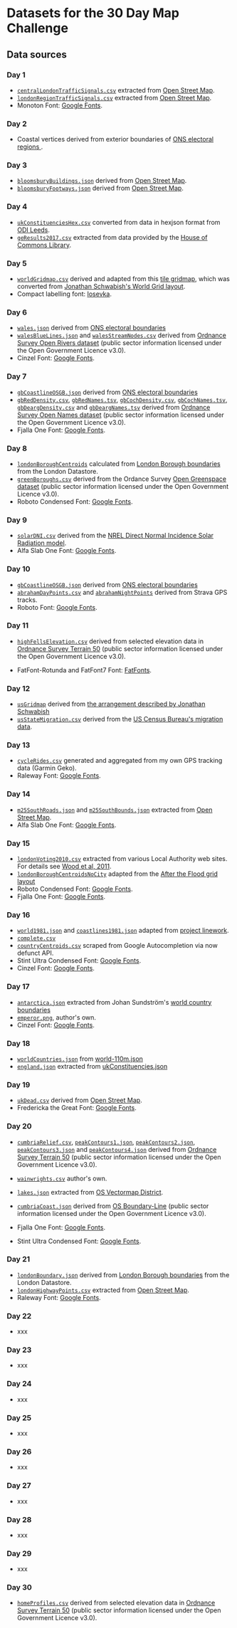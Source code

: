# Datasets for the 30 Day Map Challenge

## Data sources

### Day 1

- [`centralLondonTrafficSignals.csv`](centralLondonTrafficSignals.csv) extracted from [Open Street Map](https://www.openstreetmap.org/search?query=london#map=11/51.5077/-0.1274).
- [`londonRegionTrafficSignals.csv`](londonRegionTrafficSignals.csv) extracted from [Open Street Map](https://www.openstreetmap.org/search?query=london#map=11/51.5077/-0.1274).
- Monoton Font: [Google Fonts](https://fonts.google.com/specimen/Monoton).

### Day 2

- Coastal vertices derived from exterior boundaries of [ONS electoral regions ](https://geoportal.statistics.gov.uk/datasets/european-electoral-regions-december-2016-full-clipped-boundaries-in-great-britain).

### Day 3

- [`bloomsburyBuildings.json`](bloomsburyBuildings.json) derived from [Open Street Map](https://www.openstreetmap.org/search?query=london#map=11/51.5077/-0.1274).
- [`bloomsburyFootways.json`](bloomsburyFootways.json) derived from [Open Street Map](https://www.openstreetmap.org/search?query=london#map=11/51.5077/-0.1274).

### Day 4

- [`ukConstituenciesHex.csv`](ukConstituenciesHex.csv) converted from data in hexjson format from [ODI Leeds](https://odileeds.org/projects/hexmaps/constituencies/).
- [`geResults2017.csv`](geResults2017.csv) extracted from data provided by the [House of Commons Library](https://researchbriefings.parliament.uk/ResearchBriefing/Summary/CBP-7979).

### Day 5

- [`worldGridmap.csv`](worldGridmap.csv) derived and adapted from this [tile gridmap](https://github.com/mustafasaifee42/Tile-Grid-Map), which was converted from [Jonathan Schwabish's World Grid layout](https://policyviz.com/2017/10/12/the-world-tile-grid-map/).
- Compact labelling font: [Iosevka](https://github.com/be5invis/Iosevka).

### Day 6

- [`wales.json`](wales.json) derived from [ONS electoral boundaries](https://geoportal.statistics.gov.uk/datasets/european-electoral-regions-december-2016-full-clipped-boundaries-in-great-britain)
- [`walesBlueLines.json`](walesBlueLines.json) and [`walesStreamNodes.csv`](walesStreamNodes.csv) derived from [Ordnance Survey Open Rivers dataset](https://www.ordnancesurvey.co.uk/opendatadownload/products.html#OPRVRS) (public sector information licensed under the Open Government Licence v3.0).
- Cinzel Font: [Google Fonts](https://fonts.google.com/specimen/Cinzel).

### Day 7

- [`gbCoastlineOSGB.json`](gbCoastlineOSGB.json) derived from [ONS electoral boundaries](https://geoportal.statistics.gov.uk/datasets/european-electoral-regions-december-2016-full-clipped-boundaries-in-great-britain)
- [`gbRedDensity.csv`](gbRedDensity.csv), [`gbRedNames.tsv`](gbRedNames.tsv), [`gbCochDensity.csv`](gbCochDensity.csv), [`gbCochNames.tsv`](gbCochNames.tsv), [`gbDeargDensity.csv`](gbDeargDensity.csv) and [`gbDeargNames.tsv`](gbDeargNames.tsv) derived from [Ordnance Survey Open Names dataset](https://www.ordnancesurvey.co.uk/opendatadownload/products.html#OPNAME) (public sector information licensed under the Open Government Licence v3.0).
- Fjalla One Font: [Google Fonts](https://fonts.google.com/specimen/Fjalla+One).

### Day 8

- [`londonBoroughCentroids`](londonBoroughCentroids) calculated from [London Borough boundaries](https://data.london.gov.uk/dataset/statistical-gis-boundary-files-london) from the London Datastore.
- [`greenBoroughs.csv`](greenBoroughs.csv) derived from the Ordance Survey [Open Greenspace dataset](https://www.ordnancesurvey.co.uk/opendatadownload/products.html#OPGRSP) (public sector information licensed under the Open Government Licence v3.0).
- Roboto Condensed Font: [Google Fonts](https://fonts.google.com/specimen/Roboto+Condensed).

### Day 9

- [`solarDNI.csv`](solarDNI.csv) derived from the [NREL Direct Normal Incidence Solar Radiation model](https://www.nrel.gov/gis/data-solar.html).
- Alfa Slab One Font: [Google Fonts](https://fonts.google.com/specimen/Alfa+Slab+One).

### Day 10

- [`gbCoastlineOSGB.json`](gbCoastlineOSGB.json) derived from [ONS electoral boundaries](https://geoportal.statistics.gov.uk/datasets/european-electoral-regions-december-2016-full-clipped-boundaries-in-great-britain)
- [`abrahamDayPoints.csv`](abrahamDayPoints.csv) and [`abrahamNightPoints`](abrahamNightPoints.csv) derived from Strava GPS tracks.
- Roboto Font: [Google Fonts](https://fonts.google.com/specimen/Roboto).

### Day 11

- [`highFellsElevation.csv`](highFellsElevation.csv) derived from selected elevation data in [Ordnance Survey Terrain 50](https://www.ordnancesurvey.co.uk/opendatadownload/products.html#TERR50) (public sector information licensed under the Open Government Licence v3.0).

- FatFont-Rotunda and FatFont7 Font: [FatFonts](http://fatfonts.org).

### Day 12

- [`usGridmap`](usGridmap) derived from [the arrangement described by Jonathan Schwabish](https://policyviz.com/2016/04/13/tile-grid-maps-in-excel/)
- [`usStateMigration.csv`](usStateMigration.csv) derived from the [US Census Bureau's migration data](https://www.census.gov/data/tables/time-series/demo/geographic-mobility/state-to-state-migration.html).

### Day 13

- [`cycleRides.csv`](cycleRides.csv) generated and aggregated from my own GPS tracking data (Garmin Geko).
- Raleway Font: [Google Fonts](https://fonts.google.com/specimen/Raleway).

### Day 14

- [`m25SouthRoads.json`](m25SouthRoads.json) and [`m25SouthBounds.json`](m25SouthBounds.json) extracted from [Open Street Map](https://www.openstreetmap.org/search?query=london#map=11/51.5077/-0.1274).
- Alfa Slab One Font: [Google Fonts](https://fonts.google.com/specimen/Alfa+Slab+One).

### Day 15

- [`londonVoting2010.csv`](londonVoting2010.csv) extracted from various Local Authority web sites. For details see [Wood et al, 2011](https://openaccess.city.ac.uk/436/).
- [`londonBoroughCentroidsNoCity`](londonBoroughCentroidsNoCity) adapted from the [After the Flood grid layout](https://aftertheflood.com/journal/we-created-a-new-data-service-to-benefit-citizens-for-future-cities-catapult/)
- Roboto Condensed Font: [Google Fonts](https://fonts.google.com/specimen/Roboto+Condensed).
- Fjalla One Font: [Google Fonts](https://fonts.google.com/specimen/Fjalla+One).

### Day 16

- [`world1981.json`](world1981.json) and [`coastlines1981.json`](coastlines1981.json) adapted from [project linework](http://www.projectlinework.org).
- [`complete.csv`](complete.csv)
- [`countryCentroids.csv`](countryCentroids.csv) scraped from Google Autocompletion via now defunct API.
- Stint Ultra Condensed Font: [Google Fonts](https://fonts.google.com/specimen/Stint+Ultra+Condensed).
- Cinzel Font: [Google Fonts](https://fonts.google.com/specimen/Cinzel).

### Day 17

- [`antarctica.json`](antarctica.json) extracted from Johan Sundström's [world country boundaries](https://github.com/johan/world.geo.json/blob/master/countries.geo.json)
- [`emperor.png`](emperor.png), author's own.
- Cinzel Font: [Google Fonts](https://fonts.google.com/specimen/Cinzel).

### Day 18

- [`worldCountries.json`](worldCountries.json) from [world-110m.json](https://gicentre.github.io/data/geoTutorials/world-110m.json)
- [`england.json`](england.json) extracted from [ukConstituencies.json](https://github.com/gicentre/data/blob/master/uk/ukConstituencies.json)

### Day 19

- [`ukDead.csv`](ukDead.csv) derived from [Open Street Map](https://www.openstreetmap.org).
- Fredericka the Great Font: [Google Fonts](https://fonts.google.com/specimen/Fredericka+the+Great).

### Day 20

- [`cumbriaRelief.csv`](cumbriaRelief.csv), [`peakContours1.json`](peakContours1.json), [`peakContours2.json`](peakContours2.json), [`peakContours3.json`](peakContours3.json) and [`peakContours4.json`](peakContours4.json) derived from [Ordnance Survey Terrain 50](https://www.ordnancesurvey.co.uk/opendatadownload/products.html#TERR50) (public sector information licensed under the Open Government Licence v3.0).

- [`wainwrights.csv`](wainwrights.csv) author's own.

- [`lakes.json`](lakes.json) extracted from [OS Vectormap District](https://www.ordnancesurvey.co.uk/opendatadownload/products.html#VMDVEC).
- [`cumbriaCoast.json`](cumbriaCoast.json) derived from [OS Boundary-Line](https://www.ordnancesurvey.co.uk/opendatadownload/products.html#BDLINE) (public sector information licensed under the Open Government Licence v3.0).

- Fjalla One Font: [Google Fonts](https://fonts.google.com/specimen/Fjalla+One).
- Stint Ultra Condensed Font: [Google Fonts](https://fonts.google.com/specimen/Stint+Ultra+Condensed).

### Day 21

- [`londonBoundary.json`](londonBoundary.json) derived from [London Borough boundaries](https://data.london.gov.uk/dataset/statistical-gis-boundary-files-london) from the London Datastore.
- [`londonHighwayPoints.csv`](londonHighwayPoints.csv) extracted from [Open Street Map](https://www.openstreetmap.org/search?query=london#map=11/51.5077/-0.1274).
- Raleway Font: [Google Fonts](https://fonts.google.com/specimen/Raleway).

### Day 22

- xxx

### Day 23

- xxx

### Day 24

- xxx

### Day 25

- xxx

### Day 26

- xxx

### Day 27

- xxx

### Day 28

- xxx

### Day 29

- xxx

### Day 30

- [`homeProfiles.csv`](homeProfiles.csv) derived from selected elevation data in [Ordnance Survey Terrain 50](https://www.ordnancesurvey.co.uk/opendatadownload/products.html#TERR50) (public sector information licensed under the Open Government Licence v3.0).
